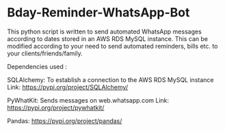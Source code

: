 # Bday-Reminder-WhatsApp-Bot
This python script is written to send automated WhatsApp messages according to dates stored in an AWS RDS MySQL instance. This can be modified according to your need to send automated reminders, bills etc. to your clients/friends/family.

Dependencies used :

SQLAlchemy: To establish a connection to the AWS RDS MySQL instance
Link: https://pypi.org/project/SQLAlchemy/

PyWhatKit: Sends messages on web.whatsapp.com
Link: https://pypi.org/project/pywhatkit/

Pandas: https://pypi.org/project/pandas/
